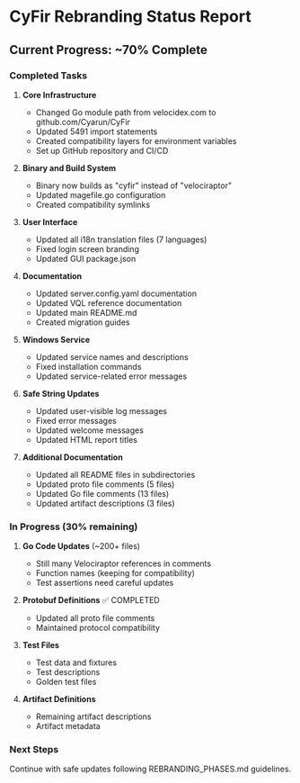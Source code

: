 # CyFir Rebranding Status Report

## Current Progress: ~70% Complete

### Completed Tasks

1. **Core Infrastructure**
   - Changed Go module path from velocidex.com to github.com/Cyarun/CyFir
   - Updated 5491 import statements
   - Created compatibility layers for environment variables
   - Set up GitHub repository and CI/CD

2. **Binary and Build System**
   - Binary now builds as "cyfir" instead of "velociraptor"
   - Updated magefile.go configuration
   - Created compatibility symlinks

3. **User Interface**
   - Updated all i18n translation files (7 languages)
   - Fixed login screen branding
   - Updated GUI package.json

4. **Documentation**
   - Updated server.config.yaml documentation
   - Updated VQL reference documentation
   - Updated main README.md
   - Created migration guides

5. **Windows Service**
   - Updated service names and descriptions
   - Fixed installation commands
   - Updated service-related error messages

6. **Safe String Updates**
   - Updated user-visible log messages
   - Fixed error messages
   - Updated welcome messages
   - Updated HTML report titles

7. **Additional Documentation**
   - Updated all README files in subdirectories
   - Updated proto file comments (5 files)
   - Updated Go file comments (13 files)
   - Updated artifact descriptions (3 files)

### In Progress (30% remaining)

1. **Go Code Updates** (~200+ files)
   - Still many Velociraptor references in comments
   - Function names (keeping for compatibility)
   - Test assertions need careful updates

2. **Protobuf Definitions** ✅ COMPLETED
   - Updated all proto file comments
   - Maintained protocol compatibility

3. **Test Files**
   - Test data and fixtures
   - Test descriptions
   - Golden test files

4. **Artifact Definitions**
   - Remaining artifact descriptions
   - Artifact metadata

### Next Steps

Continue with safe updates following REBRANDING_PHASES.md guidelines.

